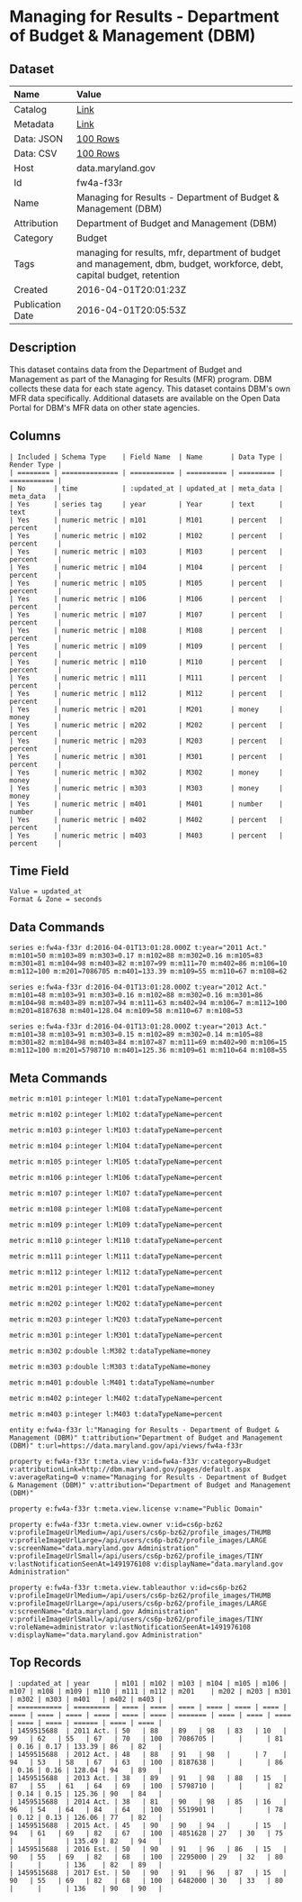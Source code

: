 # Managing for Results - Department of Budget & Management (DBM)

## Dataset

| Name | Value |
| :--- | :---- |
| Catalog | [Link](https://catalog.data.gov/dataset/managing-for-results-department-of-budget-management-dbm) |
| Metadata | [Link](https://data.maryland.gov/api/views/fw4a-f33r) |
| Data: JSON | [100 Rows](https://data.maryland.gov/api/views/fw4a-f33r/rows.json?max_rows=100) |
| Data: CSV | [100 Rows](https://data.maryland.gov/api/views/fw4a-f33r/rows.csv?max_rows=100) |
| Host | data.maryland.gov |
| Id | fw4a-f33r |
| Name | Managing for Results - Department of Budget & Management (DBM) |
| Attribution | Department of Budget and Management (DBM) |
| Category | Budget |
| Tags | managing for results, mfr, department of budget and management, dbm, budget, workforce, debt, capital budget, retention |
| Created | 2016-04-01T20:01:23Z |
| Publication Date | 2016-04-01T20:05:53Z |

## Description

This dataset contains data from the Department of Budget and Management as part of the Managing for Results (MFR) program. DBM collects these data for each state agency. This dataset contains DBM's own MFR data specifically. Additional datasets are available on the Open Data Portal for DBM's MFR data on other state agencies.

## Columns

```ls
| Included | Schema Type    | Field Name  | Name       | Data Type | Render Type |
| ======== | ============== | =========== | ========== | ========= | =========== |
| No       | time           | :updated_at | updated_at | meta_data | meta_data   |
| Yes      | series tag     | year        | Year       | text      | text        |
| Yes      | numeric metric | m101        | M101       | percent   | percent     |
| Yes      | numeric metric | m102        | M102       | percent   | percent     |
| Yes      | numeric metric | m103        | M103       | percent   | percent     |
| Yes      | numeric metric | m104        | M104       | percent   | percent     |
| Yes      | numeric metric | m105        | M105       | percent   | percent     |
| Yes      | numeric metric | m106        | M106       | percent   | percent     |
| Yes      | numeric metric | m107        | M107       | percent   | percent     |
| Yes      | numeric metric | m108        | M108       | percent   | percent     |
| Yes      | numeric metric | m109        | M109       | percent   | percent     |
| Yes      | numeric metric | m110        | M110       | percent   | percent     |
| Yes      | numeric metric | m111        | M111       | percent   | percent     |
| Yes      | numeric metric | m112        | M112       | percent   | percent     |
| Yes      | numeric metric | m201        | M201       | money     | money       |
| Yes      | numeric metric | m202        | M202       | percent   | percent     |
| Yes      | numeric metric | m203        | M203       | percent   | percent     |
| Yes      | numeric metric | m301        | M301       | percent   | percent     |
| Yes      | numeric metric | m302        | M302       | money     | money       |
| Yes      | numeric metric | m303        | M303       | money     | money       |
| Yes      | numeric metric | m401        | M401       | number    | number      |
| Yes      | numeric metric | m402        | M402       | percent   | percent     |
| Yes      | numeric metric | m403        | M403       | percent   | percent     |
```

## Time Field

```ls
Value = updated_at
Format & Zone = seconds
```

## Data Commands

```ls
series e:fw4a-f33r d:2016-04-01T13:01:28.000Z t:year="2011 Act." m:m101=50 m:m103=89 m:m303=0.17 m:m102=88 m:m302=0.16 m:m105=83 m:m301=81 m:m104=98 m:m403=82 m:m107=99 m:m111=70 m:m402=86 m:m106=10 m:m112=100 m:m201=7086705 m:m401=133.39 m:m109=55 m:m110=67 m:m108=62

series e:fw4a-f33r d:2016-04-01T13:01:28.000Z t:year="2012 Act." m:m101=48 m:m103=91 m:m303=0.16 m:m102=88 m:m302=0.16 m:m301=86 m:m104=98 m:m403=89 m:m107=94 m:m111=63 m:m402=94 m:m106=7 m:m112=100 m:m201=8187638 m:m401=128.04 m:m109=58 m:m110=67 m:m108=53

series e:fw4a-f33r d:2016-04-01T13:01:28.000Z t:year="2013 Act." m:m101=38 m:m103=91 m:m303=0.15 m:m102=89 m:m302=0.14 m:m105=88 m:m301=82 m:m104=98 m:m403=84 m:m107=87 m:m111=69 m:m402=90 m:m106=15 m:m112=100 m:m201=5798710 m:m401=125.36 m:m109=61 m:m110=64 m:m108=55
```

## Meta Commands

```ls
metric m:m101 p:integer l:M101 t:dataTypeName=percent

metric m:m102 p:integer l:M102 t:dataTypeName=percent

metric m:m103 p:integer l:M103 t:dataTypeName=percent

metric m:m104 p:integer l:M104 t:dataTypeName=percent

metric m:m105 p:integer l:M105 t:dataTypeName=percent

metric m:m106 p:integer l:M106 t:dataTypeName=percent

metric m:m107 p:integer l:M107 t:dataTypeName=percent

metric m:m108 p:integer l:M108 t:dataTypeName=percent

metric m:m109 p:integer l:M109 t:dataTypeName=percent

metric m:m110 p:integer l:M110 t:dataTypeName=percent

metric m:m111 p:integer l:M111 t:dataTypeName=percent

metric m:m112 p:integer l:M112 t:dataTypeName=percent

metric m:m201 p:integer l:M201 t:dataTypeName=money

metric m:m202 p:integer l:M202 t:dataTypeName=percent

metric m:m203 p:integer l:M203 t:dataTypeName=percent

metric m:m301 p:integer l:M301 t:dataTypeName=percent

metric m:m302 p:double l:M302 t:dataTypeName=money

metric m:m303 p:double l:M303 t:dataTypeName=money

metric m:m401 p:double l:M401 t:dataTypeName=number

metric m:m402 p:integer l:M402 t:dataTypeName=percent

metric m:m403 p:integer l:M403 t:dataTypeName=percent

entity e:fw4a-f33r l:"Managing for Results - Department of Budget & Management (DBM)" t:attribution="Department of Budget and Management (DBM)" t:url=https://data.maryland.gov/api/views/fw4a-f33r

property e:fw4a-f33r t:meta.view v:id=fw4a-f33r v:category=Budget v:attributionLink=http://dbm.maryland.gov/pages/default.aspx v:averageRating=0 v:name="Managing for Results - Department of Budget & Management (DBM)" v:attribution="Department of Budget and Management (DBM)"

property e:fw4a-f33r t:meta.view.license v:name="Public Domain"

property e:fw4a-f33r t:meta.view.owner v:id=cs6p-bz62 v:profileImageUrlMedium=/api/users/cs6p-bz62/profile_images/THUMB v:profileImageUrlLarge=/api/users/cs6p-bz62/profile_images/LARGE v:screenName="data.maryland.gov Administration" v:profileImageUrlSmall=/api/users/cs6p-bz62/profile_images/TINY v:lastNotificationSeenAt=1491976108 v:displayName="data.maryland.gov Administration"

property e:fw4a-f33r t:meta.view.tableauthor v:id=cs6p-bz62 v:profileImageUrlMedium=/api/users/cs6p-bz62/profile_images/THUMB v:profileImageUrlLarge=/api/users/cs6p-bz62/profile_images/LARGE v:screenName="data.maryland.gov Administration" v:profileImageUrlSmall=/api/users/cs6p-bz62/profile_images/TINY v:roleName=administrator v:lastNotificationSeenAt=1491976108 v:displayName="data.maryland.gov Administration"
```

## Top Records

```ls
| :updated_at | year      | m101 | m102 | m103 | m104 | m105 | m106 | m107 | m108 | m109 | m110 | m111 | m112 | m201    | m202 | m203 | m301 | m302 | m303 | m401   | m402 | m403 | 
| =========== | ========= | ==== | ==== | ==== | ==== | ==== | ==== | ==== | ==== | ==== | ==== | ==== | ==== | ======= | ==== | ==== | ==== | ==== | ==== | ====== | ==== | ==== | 
| 1459515688  | 2011 Act. | 50   | 88   | 89   | 98   | 83   | 10   | 99   | 62   | 55   | 67   | 70   | 100  | 7086705 |      |      | 81   | 0.16 | 0.17 | 133.39 | 86   | 82   | 
| 1459515688  | 2012 Act. | 48   | 88   | 91   | 98   |      | 7    | 94   | 53   | 58   | 67   | 63   | 100  | 8187638 |      |      | 86   | 0.16 | 0.16 | 128.04 | 94   | 89   | 
| 1459515688  | 2013 Act. | 38   | 89   | 91   | 98   | 88   | 15   | 87   | 55   | 61   | 64   | 69   | 100  | 5798710 |      |      | 82   | 0.14 | 0.15 | 125.36 | 90   | 84   | 
| 1459515688  | 2014 Act. | 38   | 81   | 90   | 98   | 85   | 16   | 96   | 54   | 64   | 84   | 64   | 100  | 5519901 |      |      | 78   | 0.12 | 0.13 | 126.06 | 77   | 82   | 
| 1459515688  | 2015 Act. | 45   | 90   | 90   | 94   |      | 15   | 94   | 61   | 69   | 82   | 67   | 100  | 4851628 | 27   | 30   | 75   |      |      | 135.49 | 82   | 94   | 
| 1459515688  | 2016 Est. | 50   | 90   | 91   | 96   | 86   | 15   | 90   | 55   | 69   | 82   | 68   | 100  | 2295000 | 29   | 32   | 80   |      |      | 136    | 82   | 89   | 
| 1459515688  | 2017 Est. | 50   | 90   | 91   | 96   | 87   | 15   | 90   | 55   | 69   | 82   | 68   | 100  | 6482000 | 30   | 33   | 80   |      |      | 136    | 90   | 90   | 
```